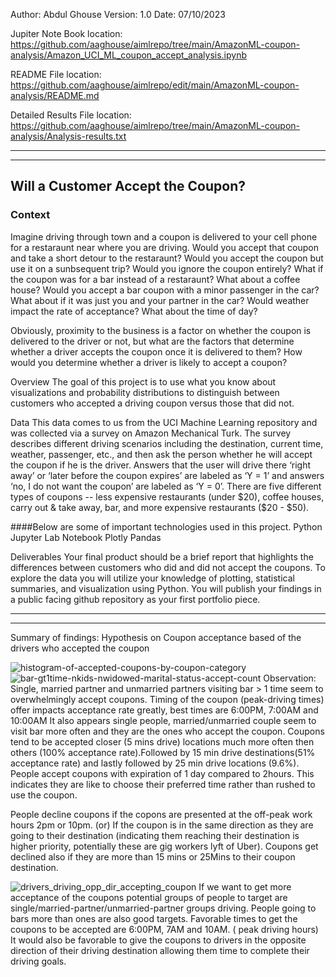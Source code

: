 Author: Abdul Ghouse
Version: 1.0
Date: 07/10/2023

Jupiter Note Book location:
https://github.com/aaghouse/aimlrepo/tree/main/AmazonML-coupon-analysis/Amazon_UCI_ML_coupon_accept_analysis.ipynb 

README File location:
https://github.com/aaghouse/aimlrepo/edit/main/AmazonML-coupon-analysis/README.md

Detailed Results File location:
https://github.com/aaghouse/aimlrepo/tree/main/AmazonML-coupon-analysis/Analysis-results.txt

---------------------------------------------------------------------------------------------------------------------------------------
---------------------------------------------------------------------------------------------------------------------------------------

## Will a Customer Accept the Coupon?
### Context
Imagine driving through town and a coupon is delivered to your cell phone for a restaraunt near where you are driving. Would you accept that coupon and take a short detour to the restaraunt? Would you accept the coupon but use it on a sunbsequent trip? Would you ignore the coupon entirely? What if the coupon was for a bar instead of a restaraunt? What about a coffee house? Would you accept a bar coupon with a minor passenger in the car? What about if it was just you and your partner in the car? Would weather impact the rate of acceptance? What about the time of day?

Obviously, proximity to the business is a factor on whether the coupon is delivered to the driver or not, but what are the factors that determine whether a driver accepts the coupon once it is delivered to them? How would you determine whether a driver is likely to accept a coupon?

Overview
The goal of this project is to use what you know about visualizations and probability distributions to distinguish between customers who accepted a driving coupon versus those that did not.

Data
This data comes to us from the UCI Machine Learning repository and was collected via a survey on Amazon Mechanical Turk. The survey describes different driving scenarios including the destination, current time, weather, passenger, etc., and then ask the person whether he will accept the coupon if he is the driver. Answers that the user will drive there ‘right away’ or ‘later before the coupon expires’ are labeled as ‘Y = 1’ and answers ‘no, I do not want the coupon’ are labeled as ‘Y = 0’. There are five different types of coupons -- less expensive restaurants (under $20), coffee houses, carry out & take away, bar, and more expensive restaurants ($20 - $50).

####Below are some of important technologies used in this project.
Python
Jupyter Lab Notebook
Plotly
Pandas

Deliverables
Your final product should be a brief report that highlights the differences between customers who did and did not accept the coupons. To explore the data you will utilize your knowledge of plotting, statistical summaries, and visualization using Python. You will publish your findings in a public facing github repository as your first portfolio piece.

---------------------------------------------------------------------------------------------------------------------------------------
---------------------------------------------------------------------------------------------------------------------------------------
Summary of findings: Hypothesis on Coupon acceptance based of the drivers who accepted the coupon
>>>>>>>>>>>>>>>>>>>>>>>>>>>>>>>>>>>>>>>>>>>>>>>>>>>>>>>>>>>>>>>>>>>>>>>>>>>>>>>>>>>>>>>>>>>>>>>>>>>>>>>>>>>>>>>>>>>>>>>>>>>>>>>>>>>>>>>
![histogram-of-accepted-coupons-by-coupon-category](https://github.com/aaghouse/aimlrepo/assets/90729963/a04b917b-8fb5-417c-9e50-d2f40aeac8e8)
![bar-gt1time-nkids-nwidowed-marital-status-accept-count](https://github.com/aaghouse/aimlrepo/assets/90729963/c61d5ab9-0152-401a-8afa-c366d3f65cf5)
Observation:
Single, married partner and unmarried partners visiting bar > 1 time seem to overwhelmingly accept coupons.
Timing of the coupon (peak-driving times) offer impacts acceptance rate greatly, best times are 6:00PM, 7:00AM and 10:00AM
It also appears single people, married/unmarried couple seem to visit bar more often and they are the ones who accept the coupon.
Coupons tend to be accepted closer (5 mins drive) locations much more often
then others (100% acceptance rate).Followed by 15 min drive destinations(51%
acceptance rate) and lastly followed by 25 min drive locations (9.6%).
People accept coupons with expiration of 1 day compared to 2hours. This
indicates they are like to choose their preferred time rather than rushed to use
the coupon.

People decline coupons if the copons are presented at the off-peak work hours
2pm or 10pm. (or) If the coupon is in the same direction as they are going to
their destination (indicating them reaching their destination is higher
priority, potentially these are gig workers lyft of Uber). Coupons get
declined also if they are more than 15 mins or 25Mins to their coupon destination.

![drivers_driving_opp_dir_accepting_coupon](https://github.com/aaghouse/aimlrepo/assets/90729963/9e12ab98-0a1f-4273-ac2d-dc6dd07ee695)
If we want to get more acceptance of the coupons potential groups of people
to target are single/married-partner/unmarried-partner groups driving.
People going to bars more than ones are also good targets. Favorable times to
get the coupons to be accepted are 6:00PM, 7AM and 10AM. ( peak driving hours)
It would also be favorable to give the coupons to drivers in the opposite
direction of their driving destination allowing them time to complete their
driving goals.
>>>>>>>>>>>>>>>>>>>>>>>>>>>>>>>>>>>>>>>>>>>>>>>>>>>>>>>>>>>>>>>>>>>>>>>>>>>>>>>>>>>>>>>>>>>>>>>>>>>>>>>>>>>>>>>>>>>>>>>>>>>>>>>>>>>>>>>
